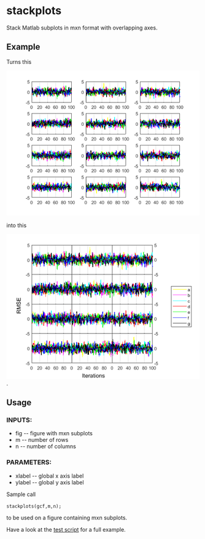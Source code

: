# stackplots
Stack Matlab subplots in mxn format with overlapping axes.

## Example
Turns this 

![unstacked](unstacked.png) 

into this 

![stacked](stacked.png).

## Usage
### INPUTS:
- fig -- figure with mxn subplots
- m -- number of rows
- n -- number of columns

### PARAMETERS:
- xlabel -- global x axis label
- ylabel -- global y axis label

Sample call

    stackplots(gcf,m,n);
    
to be used on a figure containing mxn subplots.

Have a look at the [test script](test_stackplots.m) for a full example.
